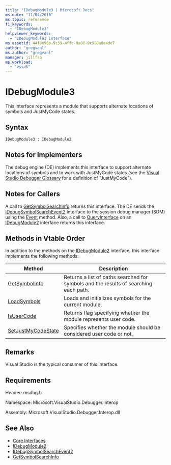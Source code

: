 ```yaml
---
title: "IDebugModule3 | Microsoft Docs"
ms.date: "11/04/2016"
ms.topic: reference
f1_keywords:
  - "IDebugModule3"
helpviewer_keywords:
  - "IDebugModule3 interface"
ms.assetid: 44f8e96e-9c59-4ffc-9a08-9c908a0e4de7
author: "gregvanl"
ms.author: "gregvanl"
manager: jillfra
ms.workload:
  - "vssdk"
---
```

# IDebugModule3
This interface represents a module that supports alternate locations of symbols and JustMyCode states.

## Syntax

```
IDebugModule3 : IDebugModule2
```

## Notes for Implementers
 The debug engine (DE) implements this interface to support alternate locations of symbols and to work with JustMyCode states (see the [Visual Studio Debugger Glossary](../../../extensibility/debugger/reference/visual-studio-debugger-glossary.md) for a definition of "JustMyCode").

## Notes for Callers
 A call to [GetSymbolSearchInfo](../../../extensibility/debugger/reference/idebugsymbolsearchevent2-getsymbolsearchinfo.md) returns this interface. The DE sends the [IDebugSymbolSearchEvent2](../../../extensibility/debugger/reference/idebugsymbolsearchevent2.md) interface to the session debug manager (SDM) using the [Event](../../../extensibility/debugger/reference/idebugeventcallback2-event.md) method. Also, a call to [QueryInterface](/cpp/atl/queryinterface) on an [IDebugModule2](../../../extensibility/debugger/reference/idebugmodule2.md) interface returns this interface.

## Methods in Vtable Order
 In addition to the methods on the [IDebugModule2](../../../extensibility/debugger/reference/idebugmodule2.md) interface, this interface implements the following methods:

|Method|Description|
|------------|-----------------|
|[GetSymbolInfo](../../../extensibility/debugger/reference/idebugmodule3-getsymbolinfo.md)|Returns a list of paths searched for symbols and the results of searching each path.|
|[LoadSymbols](../../../extensibility/debugger/reference/idebugmodule3-loadsymbols.md)|Loads and initializes symbols for the current module.|
|[IsUserCode](../../../extensibility/debugger/reference/idebugmodule3-isusercode.md)|Returns flag specifying whether the module represents user code.|
|[SetJustMyCodeState](../../../extensibility/debugger/reference/idebugmodule3-setjustmycodestate.md)|Specifies whether the module should be considered user code or not.|

## Remarks
 Visual Studio is the typical consumer of this interface.

## Requirements
 Header: msdbg.h

 Namespace: Microsoft.VisualStudio.Debugger.Interop

 Assembly: Microsoft.VisualStudio.Debugger.Interop.dll

## See Also
- [Core Interfaces](../../../extensibility/debugger/reference/core-interfaces.md)
- [IDebugModule2](../../../extensibility/debugger/reference/idebugmodule2.md)
- [IDebugSymbolSearchEvent2](../../../extensibility/debugger/reference/idebugsymbolsearchevent2.md)
- [GetSymbolSearchInfo](../../../extensibility/debugger/reference/idebugsymbolsearchevent2-getsymbolsearchinfo.md)